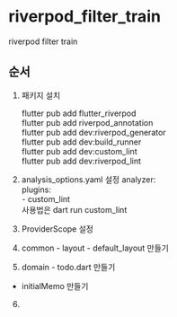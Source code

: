# riverpod_filter_train

riverpod filter train

## 순서
1. 패키지 설치

   flutter pub add flutter_riverpod  
   flutter pub add riverpod_annotation  
   flutter pub add dev:riverpod_generator  
   flutter pub add dev:build_runner  
   flutter pub add dev:custom_lint  
   flutter pub add dev:riverpod_lint
2. analysis_options.yaml 설정
   analyzer:  
   plugins:  
   \- custom_lint  
   사용법은 dart run custom_lint  
3. ProviderScope 설정
4. common - layout - default_layout 만들기
5. domain - todo.dart 만들기
- initialMemo 만들기
6. 